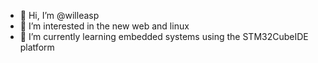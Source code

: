 - 👋 Hi, I’m @willeasp
- 👀 I’m interested in the new web and linux
- 🌱 I’m currently learning embedded systems using the STM32CubeIDE platform
<!---
- 💞️ I’m looking to collaborate on 
- 📫 How to reach me
--->

<!---
willeasp/willeasp is a ✨ special ✨ repository because its `README.md` (this file) appears on your GitHub profile.
You can click the Preview link to take a look at your changes.
--->
